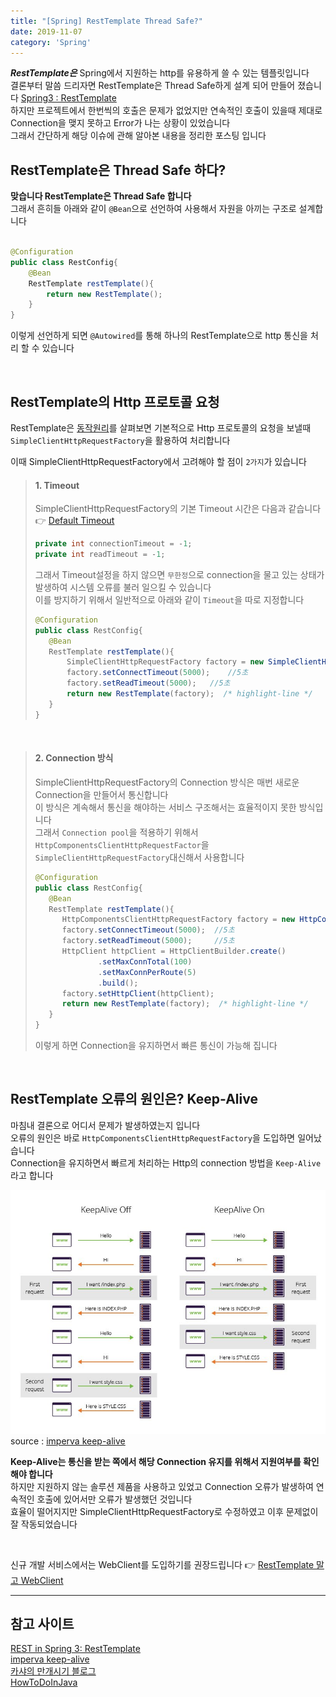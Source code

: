 ```yaml
---
title: "[Spring] RestTemplate Thread Safe?"
date: 2019-11-07
category: 'Spring'
---
```


***RestTemplate은*** Spring에서 지원하는 http를 유용하게 쓸 수 있는 템플릿입니다  
결론부터 말씀 드리자면 RestTemplate은 Thread Safe하게 설계 되어 만들어 졌습니다 [Spring3 : RestTemplate](https://spring.io/blog/2009/03/27/rest-in-spring-3-resttemplate)  
하지만 프로젝트에서 한번씩의 호출은 문제가 없었지만 연속적인 호출이 있을때 제대로 Connection을 맺지 못하고 <span class='red_font'>Error</span>가 나는 상황이 있었습니다  
그래서 간단하게 해당 이슈에 관해 알아본 내용을 정리한 포스팅 입니다    

## RestTemplate은 Thread Safe 하다?
**맞습니다 RestTemplate은 Thread Safe 합니다**  
그래서 흔히들 아래와 같이 `@Bean`으로 선언하여 사용해서 자원을 아끼는 구조로 설계합니다  

```java

@Configuration
public class RestConfig{
    @Bean
    RestTemplate restTemplate(){
        return new RestTemplate();
    }
}

```
이렇게 선언하게 되면 `@Autowired`를 통해 하나의 RestTemplate으로 http 통신을 처리 할 수 있습니다   

<br/>

## RestTemplate의 Http 프로토콜 요청
RestTemplate은 [동작원리](https://skasha.tistory.com/48)를 살펴보면 기본적으로 Http 프로토콜의 요청을 보낼때 `SimpleClientHttpRequestFactory`을 활용하여 처리합니다

이때 SimpleClientHttpRequestFactory에서 고려해야 할 점이 `2가지`가 있습니다

> #### 1. Timeout
> SimpleClientHttpRequestFactory의 기본 Timeout 시간은 다음과 같습니다 :point_right: [Default Timeout](https://howtodoinjava.com/spring-boot2/resttemplate/resttemplate-timeout-example/) 
> ```java 
>private int connectionTimeout = -1; 
>private int readTimeout = -1;
> ```
>그래서 Timeout설정을 하지 않으면 `무한정`으로 connection을 물고 있는 상태가 발생하여 <span class='red_font'>시스템 오류</span>를 불러 일으킬 수 있습니다  
>이를 방지하기 위해서 일반적으로 아래와 같이 `Timeout`을 따로 지정합니다
>```java
>@Configuration
>public class RestConfig{
>    @Bean
>    RestTemplate restTemplate(){
>        SimpleClientHttpRequestFactory factory = new SimpleClientHttpRequestFactory();
>        factory.setConnectTimeout(5000);    //5초
>        factory.setReadTimeout(5000);   //5초
>        return new RestTemplate(factory);  /* highlight-line */
>    }
>}
>```

<br/>

> #### 2. Connection 방식
> SimpleClientHttpRequestFactory의 Connection 방식은 매번 새로운 Connection을 만들어서 통신합니다  
>이 방식은 계속해서 통신을 해야하는 서비스 구조해서는 효율적이지 못한 방식입니다  
>그래서 `Connection pool`을 적용하기 위해서 `HttpComponentsClientHttpRequestFactor`을 `SimpleClientHttpRequestFactory`대신해서 사용합니다  
>```java
>@Configuration
>public class RestConfig{
>    @Bean
>    RestTemplate restTemplate(){
>       HttpComponentsClientHttpRequestFactory factory = new HttpComponentsClientHttpRequestFactory();
>       factory.setConnectTimeout(5000);  //5초
>       factory.setReadTimeout(5000);     //5초
>       HttpClient httpClient = HttpClientBuilder.create()
>               .setMaxConnTotal(100)
>               .setMaxConnPerRoute(5)
>               .build();
>       factory.setHttpClient(httpClient);
>       return new RestTemplate(factory);  /* highlight-line */
>    }
>}
>```
>이렇게 하면 Connection을 유지하면서 빠른 통신이 가능해 집니다


<br/>

## RestTemplate 오류의 원인은? <span class='red_font'>Keep-Alive</span>  
마침내 결론으로 어디서 문제가 발생하였는지 입니다  
오류의 원인은 바로 `HttpComponentsClientHttpRequestFactory`을 도입하면 일어났습니다  
Connection을 유지하면서 빠르게 처리하는 Http의 connection 방법을 `Keep-Alive`라고 합니다  

![keep-alive](./images/keep-alive.jpg)
<span class='img_caption'>source : [imperva keep-alive](https://www.imperva.com/learn/performance/http-keep-alive)</span>

**Keep-Alive는 통신을 받는 쪽에서 해당 Connection 유지를 위해서 지원여부를 확인해야 합니다**  
하지만 지원하지 않는 솔루션 제품을 사용하고 있었고 <span class='red_font'>Connection 오류</span>가 발생하여 연속적인 호출에 있어서만 오류가 발생했던 것입니다  
효율이 떨어지지만 SimpleClientHttpRequestFactory로 수정하였고 이후 문제없이 잘 작동되었습니다


<br/>

신규 개발 서비스에서는 WebClient를 도입하기를 권장드립니다 :point_right:
[RestTemplate 말고 WebClient](https://junebuug.github.io/2019-02-11/resttemplate-vs-webclient)

---

## 참고 사이트  
[REST in Spring 3: RestTemplate](https://spring.io/blog/2009/03/27/rest-in-spring-3-resttemplate)  
[imperva keep-alive](https://www.imperva.com/learn/performance/http-keep-alive/)  
[카샤의 만개시기 블로그](https://skasha.tistory.com/48)  
[HowToDoInJava](https://howtodoinjava.com/spring-boot2/resttemplate/resttemplate-timeout-example/)  